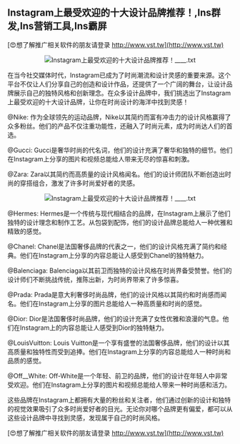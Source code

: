 ## **Instagram上最受欢迎的十大设计品牌推荐！,Ins群发,Ins营销工具,Ins霸屏**

[😍想了解推广相关软件的朋友请登录 http://www.vst.tw](http://www.vst.tw)

 <center><img src="https://vst.tw/MP4/tuiguang/png/8.png" alt="Instagram上最受欢迎的十大设计品牌推荐！____.txt"></center>

在当今社交媒体时代，Instagram已成为了时尚潮流和设计灵感的重要来源。这个平台不仅让人们分享自己的创造和设计作品，还提供了一个广阔的舞台，让设计品牌展示自己的独特风格和创新理念。在众多设计品牌中，我们挑选出了Instagram上最受欢迎的十大设计品牌，让你在时尚设计的海洋中找到灵感！

@Nike: 作为全球领先的运动品牌，Nike以其简约而富有冲击力的设计风格赢得了众多粉丝。他们的产品不仅注重功能性，还融入了时尚元素，成为时尚达人们的首选。

@Gucci: Gucci是奢华时尚的代名词，他们的设计充满了奢华和独特的细节。他们在Instagram上分享的图片和视频总能给人带来无尽的惊喜和刺激。

@Zara: Zara以其简约而高质量的设计风格闻名。他们的设计师团队不断创造出时尚的穿搭组合，激发了许多时尚爱好者的灵感。

 <center><img src="https://vst.tw/MP4/tuiguang/png/7.png" alt="Instagram上最受欢迎的十大设计品牌推荐！____.txt"></center>

@Hermes: Hermes是一个传统与现代相结合的品牌，在Instagram上展示了他们独特的设计理念和制作工艺。从包袋到配饰，他们的设计品牌总能给人一种优雅和精致的感觉。

@Chanel: Chanel是法国奢侈品牌的代表之一，他们的设计风格充满了简约和经典。他们在Instagram上分享的内容总能让人感受到Chanel的独特魅力。

@Balenciaga: Balenciaga以其前卫而独特的设计风格在时尚界备受赞誉。他们的设计师们不断挑战传统，推陈出新，为时尚界带来了许多惊喜。

@Prada: Prada是意大利奢侈时尚品牌，他们的设计风格以其简约和时尚感而闻名。他们在Instagram上分享的图片总能给人一种高质量和时尚的感觉。

@Dior: Dior是法国奢侈时尚品牌，他们的设计充满了女性优雅和浪漫的气息。他们在Instagram上的内容总能让人感受到Dior的独特魅力。

@LouisVuitton: Louis Vuitton是一个享有盛誉的法国奢侈品牌，他们的设计以其高质量和独特性而受到追捧。他们在Instagram上分享的内容总能给人一种时尚和品质的感觉。

@Off__White: Off-White是一个年轻、前卫的品牌，他们的设计在年轻人中非常受欢迎。他们在Instagram上分享的图片和视频总能给人带来一种时尚感和活力。

这些品牌在Instagram上都拥有大量的粉丝和关注者，他们通过创新的设计和独特的视觉效果吸引了众多时尚爱好者的目光。无论你对哪个品牌更有偏爱，都可以从这些设计品牌中寻找到灵感，发现属于自己的时尚风格。

[😍想了解推广相关软件的朋友请登录 http://www.vst.tw](http://www.vst.tw)



